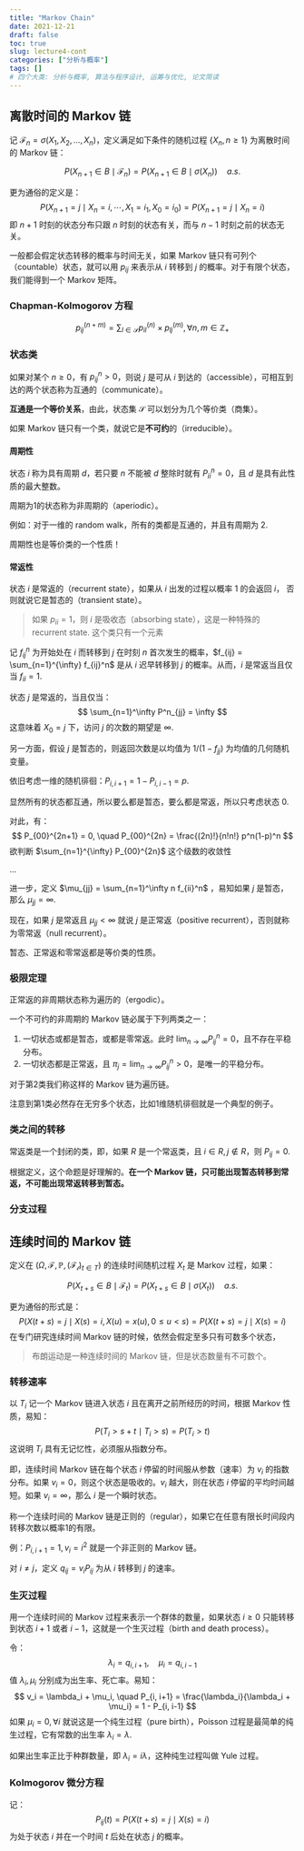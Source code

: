 ```yaml
---
title: "Markov Chain"
date: 2021-12-21
draft: false
toc: true
slug: lecture4-cont
categories: ["分析与概率"]
tags: []
# 四个大类: 分析与概率, 算法与程序设计, 运筹与优化, 论文简读
---
```



## 离散时间的 Markov 链

记 $\mathcal{F}_n = \sigma(X_1, X_2, \dots, X_n)$，定义满足如下条件的随机过程 $\{X_n, \, n\geq 1\}$ 为离散时间的 Markov 链：

$$
P(X_{n+1} \in B \mid \mathcal{F}_n) = P(X_{n+1} \in B \mid \sigma(X_n)) \quad a.s.
$$

更为通俗的定义是：
$$
P(X_{n+1}=j \mid X_{n}=i, \cdots, X_{1}=i_{1}, X_{0}=i_{0})=P(X_{n+1}=j \mid X_{n}=i)
$$
即 $n+1$ 时刻的状态分布只跟 $n$ 时刻的状态有关，而与 $n-1$ 时刻之前的状态无关。



一般都会假定状态转移的概率与时间无关，如果 Markov 链只有可列个（countable）状态，就可以用 $p_{ij}$ 来表示从 $i$ 转移到 $j$ 的概率。对于有限个状态，我们能得到一个 Markov 矩阵。



### Chapman-Kolmogorov 方程


$$
p_{i j}^{(n+m)}=\sum_{l \in \mathcal{S}} p_{i l}^{(n)} \times p_{l j}^{(m)}, \forall n, m \in \mathbb{Z}_{+}
$$





### 状态类

如果对某个 $n\geq0$，有 $p_{ij}^n > 0$，则说 $j$ 是可从 $i$ 到达的（accessible），可相互到达的两个状态称为互通的（communicate）。

**互通是一个等价关系**，由此，状态集 $\mathcal{S}$ 可以划分为几个等价类（商集）。

如果 Markov 链只有一个类，就说它是**不可约**的（irreducible）。



#### 周期性

状态 $i$ 称为具有周期 $d$，若只要 $n$ 不能被 $d$ 整除时就有 $P^n_{ii}=0$，且 $d$ 是具有此性质的最大整数。

周期为1的状态称为非周期的（aperiodic）。

例如：对于一维的 random walk，所有的类都是互通的，并且有周期为 2.

周期性也是等价类的一个性质！


#### 常返性

状态 $i$ 是常返的（recurrent state），如果从 $i$ 出发的过程以概率 1 的会返回 $i$， 否则就说它是暂态的（transient state）。

> 如果 $p_{ii}=1$，则 $i$ 是吸收态（absorbing state），这是一种特殊的 recurrent state. 这个类只有一个元素

记 $f_{ij}^n$ 为开始处在 $i$ 而转移到 $j$ 在时刻 $n$ 首次发生的概率，$f_{ij} = \sum_{n=1}^{\infty} f_{ij}^n$ 是从 $i$ 迟早转移到 $j$ 的概率。从而，$i$ 是常返当且仅当 $f_{ii}=1$.



状态 $j$ 是常返的，当且仅当：
$$
\sum_{n=1}^\infty P^n_{jj} = \infty
$$
这意味着 $X_0 = j$ 下，访问 $j$ 的次数的期望是 $\infty$.

另一方面，假设 $j$ 是暂态的，则返回次数是以均值为 $1/(1-f_{jj})$ 为均值的几何随机变量。



依旧考虑一维的随机徘徊：$P_{i, i+1} = 1 - P_{i, i-1}= p$. 

显然所有的状态都互通，所以要么都是暂态，要么都是常返，所以只考虑状态 $0$.

对此，有：
$$
P_{00}^{2n+1} = 0, \quad P_{00}^{2n} = \frac{(2n)!}{n!n!} p^n(1-p)^n
$$
欲判断 $\sum_{n=1}^{\infty} P_{00}^{2n}$ 这个级数的收敛性

...



进一步，定义 $\mu_{jj} = \sum_{n=1}^\infty n f_{ii}^n$ ，易知如果 $j$ 是暂态，那么 $\mu_{jj} = \infty$. 

现在，如果 $j$ 是常返且 $\mu_{jj}  < \infty$ 就说 $j$ 是正常返（positive recurrent），否则就称为零常返（null recurrent）。



暂态、正常返和零常返都是等价类的性质。





### 极限定理

正常返的非周期状态称为遍历的（ergodic）。



一个不可约的非周期的 Markov 链必属于下列两类之一：

1. 一切状态或都是暂态，或都是零常返。此时 $\displaystyle\lim_{n \to \infty} P_{ij}^n = 0$，且不存在平稳分布。
2. 一切状态都是正常返，且 $\pi_j = \displaystyle \lim_{n \to \infty} P_{ij}^n > 0$，是唯一的平稳分布。

对于第2类我们称这样的 Markov 链为遍历链。

注意到第1类必然存在无穷多个状态，比如1维随机徘徊就是一个典型的例子。









### 类之间的转移

常返类是一个封闭的类，即，如果 $R$ 是一个常返类，且 $i \in R, j \notin R$，则 $P_{ij} = 0$.

根据定义，这个命题是好理解的。**在一个 Markov 链，只可能出现暂态转移到常返，不可能出现常返转移到暂态。**





### 分支过程




## 连续时间的 Markov 链

定义在 $(\Omega, \mathcal{F}, \mathbb{P}, (\mathcal{F_t})_{t\in T})$ 的连续时间随机过程 $X_t$ 是 Markov 过程，如果：

$$
P(X_{t+s} \in B \mid \mathcal{F}_t) = P(X_{t+s} \in B \mid \sigma(X_t)) \quad a.s.
$$

更为通俗的形式是：
$$
{P}(X(t+s)=j \mid X(s)=i, X(u)=x(u), 0 \leqslant u<s)={P}(X(t+s)=j \mid X(s)=i)
$$
在专门研究连续时间 Markov 链的时候，依然会假定至多只有可数多个状态，

> 布朗运动是一种连续时间的 Markov 链，但是状态数量有不可数个。



### 转移速率

以 $T_i$ 记一个 Markov 链进入状态 $i$ 且在离开之前所经历的时间，根据 Markov 性质，易知：
$$
{P}\left(T_{i}>s+t \mid T_{i}>s\right)={P}\left(T_{i}>t\right)
$$
这说明 $T_i$ 具有无记忆性，必须服从指数分布。

即，连续时间 Markov 链在每个状态 $i$ 停留的时间服从参数（速率）为 $v_i$ 的指数分布。如果 $v_i = 0$，则这个状态是吸收的。$v_i$ 越大，则在状态 $i$ 停留的平均时间越短。如果 $v_i = \infty$，那么 $i$ 是一个瞬时状态。

称一个连续时间的 Markov 链是正则的（regular），如果它在任意有限长时间段内转移次数以概率1的有限。

例：$P_{i, i+1} = 1, v_i = i^2$ 就是一个非正则的 Markov 链。



对 $i\neq j$，定义 $q_{ij} = v_i P_{ij}$ 为从 $i$ 转移到 $j$ 的速率。



### 生灭过程

用一个连续时间的 Markov 过程来表示一个群体的数量，如果状态 $i \geq 0$ 只能转移到状态 $i+1$ 或者 $i-1$，这就是一个生灭过程（birth and death process）。

令：
$$
\lambda_i = q_{i, i+1}, \quad \mu_i = q_{i, i-1}
$$
值 $\lambda_i, \mu_i$ 分别成为出生率、死亡率。易知：
$$
v_i = \lambda_i + \mu_i, \quad P_{i, i+1} = \frac{\lambda_i}{\lambda_i + \mu_i} = 1 - P_{i, i-1}
$$
如果 $\mu_i = 0, \forall i$ 就说这是一个纯生过程（pure birth），Poisson 过程是最简单的纯生过程，它有常数的出生率 $\lambda_i = \lambda$.

如果出生率正比于种群数量，即 $\lambda_i = i \lambda$，这种纯生过程叫做 Yule 过程。



### Kolmogorov 微分方程

记：
$$
P_{ij}(t) = P(X(t+s) = j \mid X(s) = i)
$$
为处于状态 $i$ 并在一个时间 $t$ 后处在状态 $j$ 的概率。


